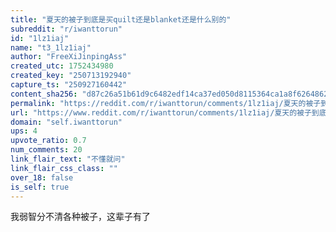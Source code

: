 ```yaml
---
title: "夏天的被子到底是买quilt还是blanket还是什么别的"
subreddit: "r/iwanttorun"
id: "1lz1iaj"
name: "t3_1lz1iaj"
author: "FreeXiJinpingAss"
created_utc: 1752434980
created_key: "250713192940"
capture_ts: "250927160442"
content_sha256: "d87c26a51b61d9c6482edf14ca37ed050d8115364ca1a8f62648624e96013275"
permalink: "https://reddit.com/r/iwanttorun/comments/1lz1iaj/夏天的被子到底是买quilt还是blanket还是什么别的/"
url: "https://www.reddit.com/r/iwanttorun/comments/1lz1iaj/夏天的被子到底是买quilt还是blanket还是什么别的/"
domain: "self.iwanttorun"
ups: 4
upvote_ratio: 0.7
num_comments: 20
link_flair_text: "不懂就问"
link_flair_css_class: ""
over_18: false
is_self: true
---
```


我弱智分不清各种被子，这辈子有了
